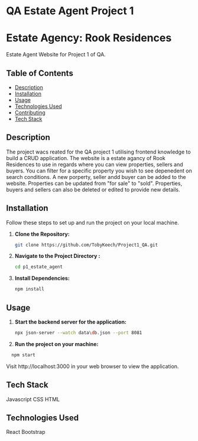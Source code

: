 # QA Estate Agent Project 1

# Estate Agency: Rook Residences

Estate Agent Website for Project 1 of QA.

## Table of Contents

- [Description](#description)
- [Installation](#installation)
- [Usage](#usage)
- [Technologies Used](#technologies-used)
- [Contributing](#contributing)
- [Tech Stack](#tech-stack)

## Description

The project wacs reated for the QA project 1 utilising frontend knowledge to build a CRUD application. The website is a estate agancy of Rook Residences to use in regards  where you can view properties, sellers and buyers. You can filter for a specific property you wish to see depenedent on search conditions. A new porperty, seller andd buyer can be added to the website. Properties can be updated from "for sale" to "sold". Properties, buyers and sellers can also be deleted or edited to provide new details. 

## Installation

Follow these steps to set up and run the project on your local machine.

1. **Clone the Repository:**
   ```bash
   git clone https://github.com/TobyKeech/Project1_QA.git

2. **Navigate to the Project Directory :**
   ```bash
   cd p1_estate_agent
   
3. **Install Dependencies:**
   ```bash
   npm install

## Usage

1. **Start the backend server for the application:**
   ```bash
   npx json-server --watch data\db.json --port 8081
   ```

2. **Run the project on your machine:**
 ```bash
   npm start
```
Visit http://localhost:3000 in your web browser to view the application.

## Tech Stack
Javascript
CSS
HTML

## Technologies Used
React
Bootstrap


